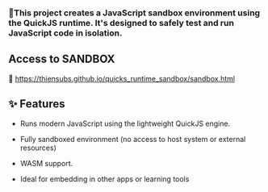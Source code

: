 ### 💭This project creates a JavaScript sandbox environment using the QuickJS runtime. It's designed to safely test and run JavaScript code in isolation.

## Access to SANDBOX

🔗 https://thiensubs.github.io/quicks_runtime_sandbox/sandbox.html

## ✨ Features

  - Runs modern JavaScript using the lightweight QuickJS engine.

  - Fully sandboxed environment (no access to host system or external resources)
  - WASM support.

  -  Ideal for embedding in other apps or learning tools

